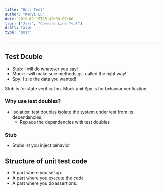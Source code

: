 ```yaml
---
title: "Unit Test"
author: "Kunyi Lu"
date: 2019-09-15T15:40:08-07:00
tags: ["Java", "Command Line Tool"]
draft: false
type: "post"
---
```


- - - 
## Test Double
* Stub: I will do whatever you say!
* Mock: I will make sure methods get called the right way!
* Spy: I stle the data you wanted!

Stub is for state verification. Mock and Spy is for behavior verification.

### Why use test doubles?
* Isolation: test doubles isolate the system under test from its dependencies.
    - Replace the dependencies with test doubles 

### Stub
* Stubs let you inject behavior

## Structure of unit test code
* A part where you set up.
* A part where you execute the code.
* A part where you do assertions.



